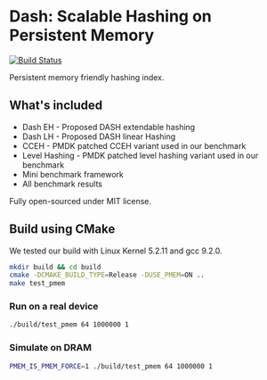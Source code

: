 # Dash: Scalable Hashing on Persistent Memory

[![Build Status](https://dev.azure.com/haoxiangpeng/VeryPM/_apis/build/status/XiangpengHao.VeryPM?branchName=master)](https://dev.azure.com/haoxiangpeng/VeryPM/_build/latest?definitionId=2&branchName=master)

Persistent memory friendly hashing index.

## What's included

- Dash EH - Proposed DASH extendable hashing
- Dash LH - Proposed DASH linear Hashing
- CCEH - PMDK patched CCEH variant used in our benchmark
- Level Hashing - PMDK patched level hashing variant used in our benchmark
- Mini benchmark framework
- All benchmark results

Fully open-sourced under MIT license.


## Build using CMake

We tested our build with Linux Kernel 5.2.11 and gcc 9.2.0.

```bash
mkdir build && cd build
cmake -DCMAKE_BUILD_TYPE=Release -DUSE_PMEM=ON .. 
make test_pmem
```

### Run on a real device

```bash
./build/test_pmem 64 1000000 1
```

### Simulate on DRAM 

```bash
PMEM_IS_PMEM_FORCE=1 ./build/test_pmem 64 1000000 1
```

